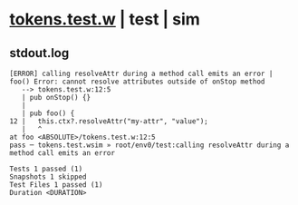 # [tokens.test.w](../../../../../../examples/tests/sdk_tests/resource/tokens.test.w) | test | sim

## stdout.log
```log
[ERROR] calling resolveAttr during a method call emits an error | foo() Error: cannot resolve attributes outside of onStop method
   --> tokens.test.w:12:5
   | pub onStop() {}
   | 
   | pub foo() {
12 |   this.ctx?.resolveAttr("my-attr", "value");
   |   ^
at foo <ABSOLUTE>/tokens.test.w:12:5
pass ─ tokens.test.wsim » root/env0/test:calling resolveAttr during a method call emits an error

Tests 1 passed (1)
Snapshots 1 skipped
Test Files 1 passed (1)
Duration <DURATION>
```

